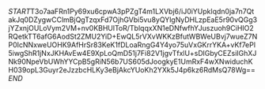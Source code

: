 $START$T3o7aaFRn1Py69xu6cpwA3pPZgT4m1LXVbj6/iJ0iYUpklqdn0ja7n7QtakJq0DZygwCClmBjQgTzqxFd7OjhGVbi5vu8yQYlgNyDHLzpEaE5r90vQGg3jYZxnjOULoVym2VM+nv0KBHUlToR/TblqqxXN1eDNfwfhYJuszuoh9CiHIO2RQetkTT6afG6AodSt2ZMU2YiD+EwQL5rVXvWKKzBfutWBWeUBvj7wueZ7NP0IcNNxweUOHK9AfHrSr83KeK1fDLoaRngG4Y4yo75uVxGKrrYKA+vKf7ePl5iwgShR1jNxJKHAvEw4E9XpLoQmD51j7Fi82V1jgvTfxlU+sDlGbyCEZsiIGhXJNk90NpeVbUWhYYCpB5gRiN56b7US605dJoogkyE1UmRxF4wXNwiduchKH039opL3Guyr2eJzzbcHLKy3eBjAkcYUoKh2YXk5J4p6kz6RdMsQ78Wg==$END$